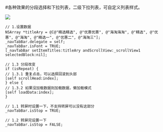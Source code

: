 #各种效果的分段选择和下拉列表，二级下拉列表，可自定义列表样式。

![](./segmentAndList.gif)

    // 1.设置数据
    NSArray *titleAry = @[@"精选精选", @"优惠优惠", @"海淘海淘", @"精选", @"优惠", @"海淘", @"精选一", @"优惠二", @"海淘三"];
    _navTabBar.delegate = self;
    _navTabBar.isFont = TRUE;
    [_navTabBar setItemTitles:titleAry andScrollView:_scrollView1 selectedBlock:nil];

    // 1.3 分段改变
    if (isRepeat) {
    // 1.3.1 重复点击，可以选择回滚到头部
    [self scrollHead:index];
    } else {
    // 1.3.2 如果没加载数据则加载数据，懒加载模式
    [self loadData:index];
    }

    // 1.1 转屏时设置一下，不支持转屏可以没有这部分
    _navTabBar.isStop = TRUE;

    // 1.2 转屏完设置一下
    _navTabBar.isStop = FALSE;
